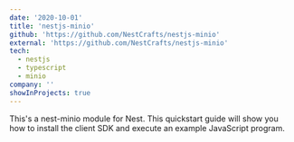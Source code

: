 ```yaml
---
date: '2020-10-01'
title: 'nestjs-minio'
github: 'https://github.com/NestCrafts/nestjs-minio'
external: 'https://github.com/NestCrafts/nestjs-minio'
tech:
  - nestjs
  - typescript
  - minio
company: ''
showInProjects: true
---
```


This's a nest-minio module for Nest. This quickstart guide will show you how to install the client SDK and execute an example JavaScript program.
